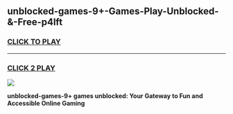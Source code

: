 
## unblocked-games-9+-Games-Play-Unblocked-&-Free-p4lft
<h3>
<a href="https://premium76.site?title=unblocked-games-9+&ref=24A">CLICK TO PLAY</a></h3>
<hr>

<h3>
<a href="https://premium76.site?title=unblocked-games-9+&ref=24A">CLICK 2 PLAY</a>
  
</h3>

<a href="https://premium76.site?title=unblocked-games-9+&ref=24A"><img src="https://clearcache.store/games.png"></a>


**unblocked-games-9+ games unblocked: Your Gateway to Fun and Accessible Online Gaming**
